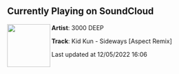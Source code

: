 ## Currently Playing on SoundCloud

[<img align="left" width="100" src="https://i1.sndcdn.com/artworks-G8GCoBXZDoNsUerd-Gfbtyw-t500x500.jpg">](https://soundcloud.com/3000deep/kid-kun-sideways-aspect-remix)

**Artist**: 3000 DEEP 

**Track**: Kid Kun - Sideways [Aspect Remix]

Last updated at 12/05/2022 16:06
